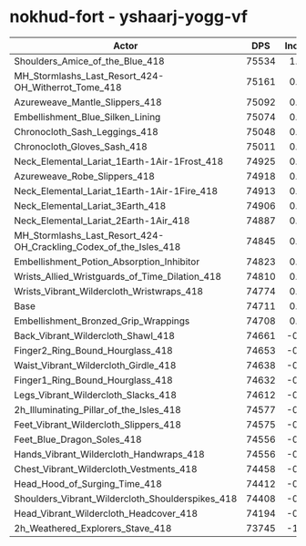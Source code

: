 # nokhud-fort - yshaarj-yogg-vf
| Actor | DPS | Increase |
|---|:---:|:---:|
|Shoulders_Amice_of_the_Blue_418|75534|1.10%|
|MH_Stormlashs_Last_Resort_424-OH_Witherrot_Tome_418|75161|0.60%|
|Azureweave_Mantle_Slippers_418|75092|0.51%|
|Embellishment_Blue_Silken_Lining|75074|0.49%|
|Chronocloth_Sash_Leggings_418|75048|0.45%|
|Chronocloth_Gloves_Sash_418|75011|0.40%|
|Neck_Elemental_Lariat_1Earth-1Air-1Frost_418|74925|0.29%|
|Azureweave_Robe_Slippers_418|74918|0.28%|
|Neck_Elemental_Lariat_1Earth-1Air-1Fire_418|74913|0.27%|
|Neck_Elemental_Lariat_3Earth_418|74906|0.26%|
|Neck_Elemental_Lariat_2Earth-1Air_418|74887|0.24%|
|MH_Stormlashs_Last_Resort_424-OH_Crackling_Codex_of_the_Isles_418|74845|0.18%|
|Embellishment_Potion_Absorption_Inhibitor|74823|0.15%|
|Wrists_Allied_Wristguards_of_Time_Dilation_418|74810|0.13%|
|Wrists_Vibrant_Wildercloth_Wristwraps_418|74774|0.08%|
|Base|74711|0.00%|
|Embellishment_Bronzed_Grip_Wrappings|74708|0.00%|
|Back_Vibrant_Wildercloth_Shawl_418|74661|-0.07%|
|Finger2_Ring_Bound_Hourglass_418|74653|-0.08%|
|Waist_Vibrant_Wildercloth_Girdle_418|74638|-0.10%|
|Finger1_Ring_Bound_Hourglass_418|74632|-0.11%|
|Legs_Vibrant_Wildercloth_Slacks_418|74612|-0.13%|
|2h_Illuminating_Pillar_of_the_Isles_418|74577|-0.18%|
|Feet_Vibrant_Wildercloth_Slippers_418|74575|-0.18%|
|Feet_Blue_Dragon_Soles_418|74556|-0.21%|
|Hands_Vibrant_Wildercloth_Handwraps_418|74556|-0.21%|
|Chest_Vibrant_Wildercloth_Vestments_418|74458|-0.34%|
|Head_Hood_of_Surging_Time_418|74412|-0.40%|
|Shoulders_Vibrant_Wildercloth_Shoulderspikes_418|74408|-0.41%|
|Head_Vibrant_Wildercloth_Headcover_418|74194|-0.69%|
|2h_Weathered_Explorers_Stave_418|73745|-1.29%|
